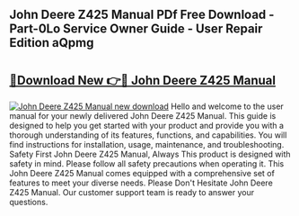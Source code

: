 ## John Deere Z425 Manual PDf Free Download - Part-0Lo Service Owner Guide - User Repair Edition aQpmg

# <h2><a href="http://bc96608.oget.top/?id=John+Deere+Z425+Manual">🔗Download New 👉🔴 John Deere Z425 Manual</a></h2>

[![John Deere Z425 Manual new download](https://i.imgur.com/5g1atiW.png)](http://bc96608.oget.top/?id=John+Deere+Z425+Manual)
Hello and welcome to the user manual for your newly delivered John Deere Z425 Manual. This guide is designed to help you get started with your product and provide you with a thorough understanding of its features, functions, and capabilities. You will find instructions for installation, usage, maintenance, and troubleshooting. Safety First John Deere Z425 Manual, Always This product is designed with safety in mind. Please follow all safety precautions when operating it. This John Deere Z425 Manual comes equipped with a comprehensive set of features to meet your diverse needs. Please Don't Hesitate John Deere Z425 Manual. Our customer support team is ready to answer your questions.
